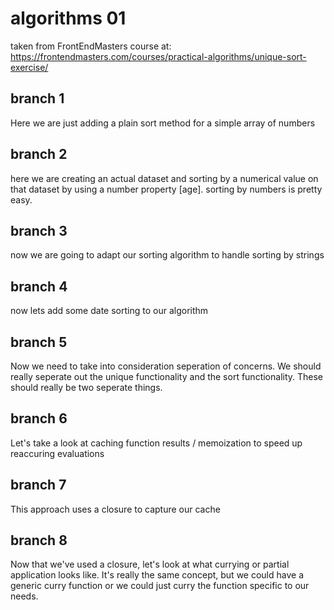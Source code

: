 # algorithms 01

taken from FrontEndMasters course at: https://frontendmasters.com/courses/practical-algorithms/unique-sort-exercise/

## branch 1

Here we are just adding a plain sort method for a simple array of numbers

## branch 2

here we are creating an actual dataset and sorting by a numerical value on that dataset by using a number property [age]. sorting by numbers is pretty easy.

## branch 3

now we are going to adapt our sorting algorithm to handle sorting by strings

## branch 4

now lets add some date sorting to our algorithm

## branch 5

Now we need to take into consideration seperation of concerns. We should really seperate out the unique functionality and the sort functionality. These should really be two seperate things.

## branch 6

Let's take a look at caching function results / memoization to speed up reaccuring evaluations

## branch 7

This approach uses a closure to capture our cache

## branch 8

Now that we've used a closure, let's look at what currying or partial application looks like.
It's really the same concept, but we could have a generic curry function or we could just curry the function specific to our needs.
